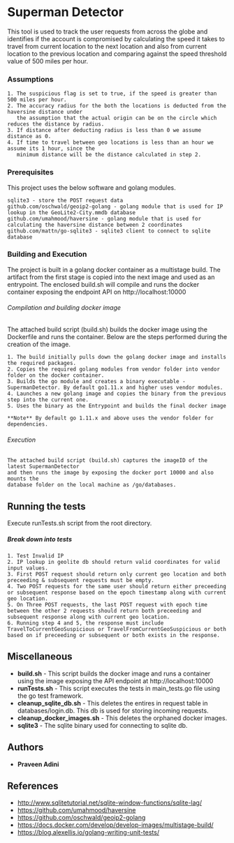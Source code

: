 # Superman Detector

This tool is used to track the user requests from across the globe and identifies if the account is compromised by calculating the speed it takes to travel from current location to the next location and also from current location to the previous location and comparing against the speed threshold value of 500 miles per hour.

### Assumptions
```
1. The suspicious flag is set to true, if the speed is greater than 500 miles per hour.
2. The accuracy radius for the both the locations is deducted from the haversine distance under 
   the assumption that the actual origin can be on the circle which reduces the distance by radius.
3. If distance after deducting radius is less than 0 we assume distance as 0.
4. If time to travel between geo locations is less than an hour we assume its 1 hour, since the 
   minimum distance will be the distance calculated in step 2.

```

### Prerequisites

This project uses the below software and golang modules.

```
sqlite3 - store the POST request data
github.com/oschwald/geoip2-golang - golang module that is used for IP lookup in the GeoLite2-City.mmdb database
github.com/umahmood/haversine - golang module that is used for calculating the haversine distance between 2 coordinates
github.com/mattn/go-sqlite3 - sqlite3 client to connect to sqlite database

```

### Building and Execution

The project is built in a golang docker container as a multistage build. The artifact from the first stage is copied into the next image and used as an entrypoint. The enclosed build.sh will compile and runs the docker container exposing the endpoint API on http://localhost:10000

###### Compilation and building docker image

The attached build script (build.sh) builds the docker image using the Dockerfile and runs the container. Below are the steps performed during the creation of the image.
```
1. The build initially pulls down the golang docker image and installs the required packages.
2. Copies the required golang modules from vendor folder into vendor folder on the docker container.
3. Builds the go module and creates a binary executable - SupermanDetector. By default go1.11.x and higher uses vendor modules.
4. Launches a new golang image and copies the binary from the previous step into the current one. 
5. Uses the binary as the Entrypoint and builds the final docker image

**Note** By default go 1.11.x and above uses the vendor folder for dependencies.
```

###### Execution 

```
The attached build script (build.sh) captures the imageID of the latest SupermanDetector 
and then runs the image by exposing the docker port 10000 and also mounts the 
database folder on the local machine as /go/databases.

```

## Running the tests

Execute runTests.sh script from the root directory.

##### Break down into tests

```
1. Test Invalid IP
2. IP lookup in geolite db should return valid coordinates for valid input values.
3. First POST request should return only current geo location and both preceeding & subsequent requests must be empty.
4. Two POST requests for the same user should return either preceeding or subsequent response based on the epoch timestamp along with current geo location.
5. On Three POST requests, the last POST request with epoch time between the other 2 requests should return both preceeding and subsequent response along with current geo location.
6. Running step 4 and 5, the response must include TravelToCurrentGeoSuspicious or TravelFromCurrentGeoSuspicious or both based on if preceeding or subsequent or both exists in the response.
```

## Miscellaneous

* **build.sh** - This script builds the docker image and runs a container using the image exposing the API endpoint at http://localhost:10000
* **runTests.sh** - This script executes the tests in main_tests.go file using the go test framework.
* **cleanup_sqlite_db.sh** - This deletes the entires in request table in databases/login.db. This db is used for storing incoming requests.
* **cleanup_docker_images.sh** - This deletes the orphaned docker images.
* **sqlite3** - The sqlite binary used for connecting to sqlite db. 

## Authors

* **Praveen Adini**

## References

* http://www.sqlitetutorial.net/sqlite-window-functions/sqlite-lag/
* https://github.com/umahmood/haversine
* https://github.com/oschwald/geoip2-golang
* https://docs.docker.com/develop/develop-images/multistage-build/
* https://blog.alexellis.io/golang-writing-unit-tests/

